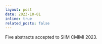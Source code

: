 ```yaml
---
layout: post
date: 2023-10-01
inline: true
related_posts: false
---
```


Five abstracts accepted to SIIM CMIMI 2023.
